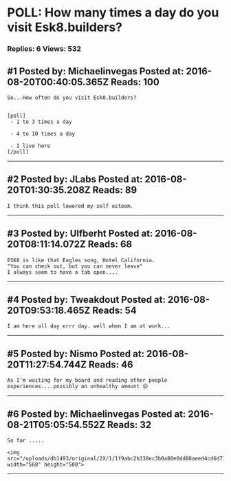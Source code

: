 # POLL: How many times a day do you visit Esk8.builders?

### Replies: 6 Views: 532

## \#1 Posted by: Michaelinvegas Posted at: 2016-08-20T00:40:05.365Z Reads: 100

```
So...How often do you visit Esk8.builders?


[poll]
 - 1 to 3 times a day

 - 4 to 10 times a day  

 - I live here
[/poll]
```

---
## \#2 Posted by: JLabs Posted at: 2016-08-20T01:30:35.208Z Reads: 89

```
I think this poll lowered my self esteem.
```

---
## \#3 Posted by: Ulfberht Posted at: 2016-08-20T08:11:14.072Z Reads: 68

```
ESK8 is like that Eagles song, Hotel California. 
"You can check out, but you can never leave"
I always seem to have a tab open....
```

---
## \#4 Posted by: Tweakdout Posted at: 2016-08-20T09:53:18.465Z Reads: 54

```
I am here all day errr day. well when I am at work...
```

---
## \#5 Posted by: Nismo Posted at: 2016-08-20T11:27:54.744Z Reads: 46

```
As I'm waiting for my board and reading other people experiences....possibly an unhealthy amount 😝
```

---
## \#6 Posted by: Michaelinvegas Posted at: 2016-08-21T05:05:54.552Z Reads: 32

```
So far .....

<img src="/uploads/db1493/original/2X/1/1f9abc2b338ec3b0a80e0dd88aeed4cd6d71a19f.jpeg" width="568" height="500">
```

---
